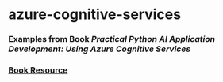 # azure-cognitive-services

### Examples from Book *Practical Python AI Application Development: Using Azure Cognitive Services*

### [Book Resource](https://deepmind.com.tw/?page_id=3929)
